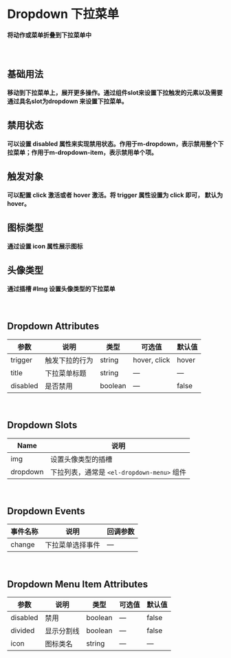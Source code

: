 <script setup>
import demo1 from './demo1.vue';
import demo2 from './demo2.vue';
import demo3 from './demo3.vue';
import demo4 from './demo4.vue';
import demo5 from './demo5.vue';
import preview from '@/components/preview.vue';
</script>


# Dropdown 下拉菜单

#### 将动作或菜单折叠到下拉菜单中

<br/>

## 基础用法
#### 移动到下拉菜单上，展开更多操作。通过组件slot来设置下拉触发的元素以及需要通过具名slot为dropdown 来设置下拉菜单。
<div class="source">
  <demo1/>
</div>
<preview compName="dropdown" demoName="demo1"/>


## 禁用状态
#### 可以设置 disabled 属性来实现禁用状态。作用于m-dropdown，表示禁用整个下拉菜单；作用于m-dropdown-item，表示禁用单个项。
<div class="source">
  <demo2/>
</div>
<preview compName="dropdown" demoName="demo2"/>



## 触发对象
#### 可以配置 click 激活或者 hover 激活。将 trigger 属性设置为 click 即可， 默认为 hover。
<div class="source">
  <demo3/>
</div>
<preview compName="dropdown" demoName="demo3"/>


## 图标类型
#### 通过设置 icon 属性展示图标
<div class="source">
  <demo4/>
</div>
<preview compName="dropdown" demoName="demo4"/>


## 头像类型
#### 通过插槽 #Img 设置头像类型的下拉菜单
<div class="source">
  <demo5/>
</div>
<preview compName="dropdown" demoName="demo5"/>

<br/>

## Dropdown Attributes
| 参数          | 说明            | 类型            | 可选值                 | 默认值   |
|-------------  |---------------- |---------------- |---------------------- |-------- |
| trigger       | 触发下拉的行为   | string          | hover, click          | hover   |
| title         | 下拉菜单标题     | string          | —                     | —       |
| disabled      | 是否禁用        | boolean         | —                      | false   |

<br/>

## Dropdown Slots
| Name | 说明 |
|------|--------|
| img      | 设置头像类型的插槽  |
| dropdown | 下拉列表，通常是 `<el-dropdown-menu>` 组件     |

<br/>

## Dropdown Events
| 事件名称      | 说明            | 回调参数      |
|----------     |------------    |---------- |
| change        | 下拉菜单选择事件 | —        |

<br/>

## Dropdown Menu Item Attributes
| 参数          | 说明            | 类型            | 可选值                 | 默认值   |
|-------------  |---------------- |---------------- |---------------------- |-------- |
| disabled      | 禁用            | boolean          | — | false |
| divided       | 显示分割线       | boolean          | — | false |
| icon          | 图标类名         | string           |  —  |  —  |

<br/>